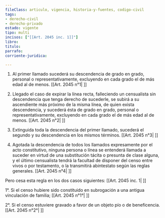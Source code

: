 ```yaml
---
fileClass: articulo, vigencia, historia-y-fuentes, codigo-civil
tags:
- derecho-civil
- derecho-privado
estado: vigente
tipo: multi
incisos: ["[[Art. 2045 inc. 1]]"]
libro:
titulo:
parrafo:
corriente-juridica:

---
```

1. Al primer llamado sucederá su descendencia de grado en grado, personal o representativamente, excluyendo en cada grado el de más edad al de menos. [[Art. 2045 n°1| ]]

2. Llegado el caso de expirar la línea recta, falleciendo un censualista sin descendencia que tenga derecho de sucederle, se subirá a su ascendiente más próximo de la misma línea, de quien exista descendencia, y sucederá ésta de grado en grado, personal o representativamente, excluyendo en cada grado el de más edad al de menos. [[Art. 2045 n°2| ]]

3. Extinguida toda la descendencia del primer llamado, sucederá el segundo y su descendencia en los mismos términos. [[Art. 2045 n°3| ]]

4. Agotada la descendencia de todos los llamados expresamente por el acto constitutivo, ninguna persona o línea se entenderá llamada a suceder en virtud de una substitución tácita o presunta de clase alguna, y el último censualista tendrá la facultad de disponer del censo entre vivos o por testamento, o la transmitirá abintestato según las reglas generales. [[Art. 2045 n°4| ]]

Pero cesa esta regla en los dos casos siguientes: [[Art. 2045 inc. 1| ]]

1°. Si el censo hubiere sido constituido en subrogación a una antigua vinculación de familia; [[Art. 2045 n°1°| ]]

2°. Si el censo estuviere gravado a favor de un objeto pío o de beneficencia. [[Art. 2045 n°2°| ]]